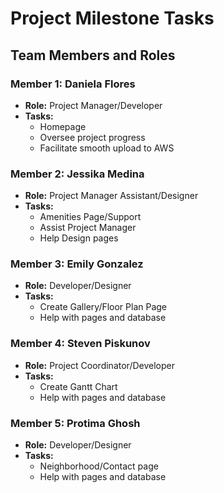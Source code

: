 # Project Milestone Tasks

## Team Members and Roles

### Member 1: Daniela Flores
- **Role:** Project Manager/Developer
- **Tasks:**
  - Homepage
  - Oversee project progress
  - Facilitate smooth upload to AWS 


### Member 2: Jessika Medina
- **Role:** Project Manager Assistant/Designer 
- **Tasks:**
  - Amenities Page/Support
  - Assist Project Manager 
  - Help Design pages 


### Member 3: Emily Gonzalez
- **Role:** Developer/Designer
- **Tasks:**
  - Create Gallery/Floor Plan Page
  - Help with pages and database


### Member 4: Steven Piskunov
- **Role:** Project Coordinator/Developer
- **Tasks:**
  - Create Gantt Chart
  - Help with pages and database


### Member 5: Protima Ghosh
- **Role:** Developer/Designer
- **Tasks:**
  - Neighborhood/Contact page
  - Help with pages and database